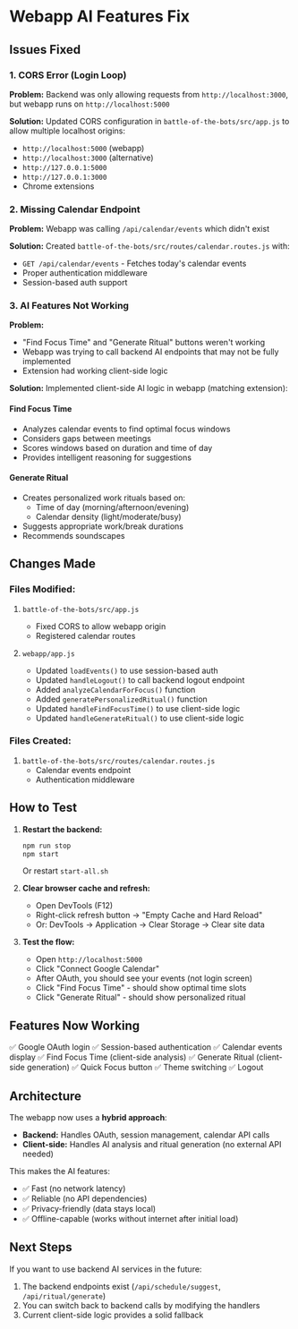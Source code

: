 # Webapp AI Features Fix

## Issues Fixed

### 1. CORS Error (Login Loop)
**Problem:** Backend was only allowing requests from `http://localhost:3000`, but webapp runs on `http://localhost:5000`

**Solution:** Updated CORS configuration in `battle-of-the-bots/src/app.js` to allow multiple localhost origins:
- `http://localhost:5000` (webapp)
- `http://localhost:3000` (alternative)
- `http://127.0.0.1:5000`
- `http://127.0.0.1:3000`
- Chrome extensions

### 2. Missing Calendar Endpoint
**Problem:** Webapp was calling `/api/calendar/events` which didn't exist

**Solution:** Created `battle-of-the-bots/src/routes/calendar.routes.js` with:
- `GET /api/calendar/events` - Fetches today's calendar events
- Proper authentication middleware
- Session-based auth support

### 3. AI Features Not Working
**Problem:** 
- "Find Focus Time" and "Generate Ritual" buttons weren't working
- Webapp was trying to call backend AI endpoints that may not be fully implemented
- Extension had working client-side logic

**Solution:** Implemented client-side AI logic in webapp (matching extension):

#### Find Focus Time
- Analyzes calendar events to find optimal focus windows
- Considers gaps between meetings
- Scores windows based on duration and time of day
- Provides intelligent reasoning for suggestions

#### Generate Ritual
- Creates personalized work rituals based on:
  - Time of day (morning/afternoon/evening)
  - Calendar density (light/moderate/busy)
- Suggests appropriate work/break durations
- Recommends soundscapes

## Changes Made

### Files Modified:
1. `battle-of-the-bots/src/app.js`
   - Fixed CORS to allow webapp origin
   - Registered calendar routes

2. `webapp/app.js`
   - Updated `loadEvents()` to use session-based auth
   - Updated `handleLogout()` to call backend logout endpoint
   - Added `analyzeCalendarForFocus()` function
   - Added `generatePersonalizedRitual()` function
   - Updated `handleFindFocusTime()` to use client-side logic
   - Updated `handleGenerateRitual()` to use client-side logic

### Files Created:
1. `battle-of-the-bots/src/routes/calendar.routes.js`
   - Calendar events endpoint
   - Authentication middleware

## How to Test

1. **Restart the backend:**
   ```bash
   npm run stop
   npm start
   ```
   Or restart `start-all.sh`

2. **Clear browser cache and refresh:**
   - Open DevTools (F12)
   - Right-click refresh button → "Empty Cache and Hard Reload"
   - Or: DevTools → Application → Clear Storage → Clear site data

3. **Test the flow:**
   - Open `http://localhost:5000`
   - Click "Connect Google Calendar"
   - After OAuth, you should see your events (not login screen)
   - Click "Find Focus Time" - should show optimal time slots
   - Click "Generate Ritual" - should show personalized ritual

## Features Now Working

✅ Google OAuth login
✅ Session-based authentication
✅ Calendar events display
✅ Find Focus Time (client-side analysis)
✅ Generate Ritual (client-side generation)
✅ Quick Focus button
✅ Theme switching
✅ Logout

## Architecture

The webapp now uses a **hybrid approach**:
- **Backend:** Handles OAuth, session management, calendar API calls
- **Client-side:** Handles AI analysis and ritual generation (no external API needed)

This makes the AI features:
- ✅ Fast (no network latency)
- ✅ Reliable (no API dependencies)
- ✅ Privacy-friendly (data stays local)
- ✅ Offline-capable (works without internet after initial load)

## Next Steps

If you want to use backend AI services in the future:
1. The backend endpoints exist (`/api/schedule/suggest`, `/api/ritual/generate`)
2. You can switch back to backend calls by modifying the handlers
3. Current client-side logic provides a solid fallback
